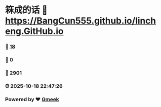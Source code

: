 # 箖成的话 :link: https://BangCun555.github.io/lincheng.GitHub.io 
### :page_facing_up: [18](https://BangCun555.github.io/lincheng.GitHub.io/tag.html) 
### :speech_balloon: 0 
### :hibiscus: 2901 
### :alarm_clock: 2025-10-18 22:47:26 
### Powered by :heart: [Gmeek](https://github.com/Meekdai/Gmeek)
